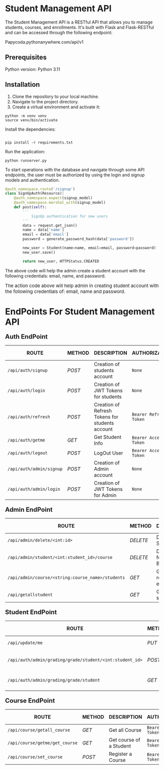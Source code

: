 # Student Management API

The Student Management API is a RESTful API that allows you to manage students, courses, and enrollments. It's built with Flask and Flask-RESTful and can be accessed through the following endpoint:

Papycoda.pythonanywhere.com/api/v1

## Prerequisites

Python version: Python 3.11

## Installation

1. Clone the repository to your local machine.
2. Navigate to the project directory.
3. Create a virtual environment and activate it:

```console
python -m venv venv
source venv/bin/activate
```

Install the dependencies:
```console

pip install -r requirements.txt
```

Run the application:
```console
python runserver.py
```
To start operations with the database and navigate through some API endpoints, the user must be authorized by using the login and signup models and authentication.

```python
@auth_namespace.route('/signup')
class SignUpAuth(Resource):
    @auth_namespace.expect(signup_model)
    @auth_namespace.marshal_with(signup_model)
    def post(self):
        '''
            SignUp authentication for new users
        '''
        data = request.get_json()
        name = data['name']
        email = data['email']
        password = generate_password_hash(data['password'])

        new_user = Student(name=name, email=email, password=password)
        new_user.save()

        return new_user, HTTPStatus.CREATED
 ```

The above code will help the admin create a student account with the following credentials: email, name, and password.

<div style="font-size:15px; margin-top:10px; margin-bottom:20px;">
    The action code above will help admin in creating student account with the following credentials of: email, name and password.
</div>

# EndPoints For Student Management API

<div style="margin-top:8px; margin-bottom:10px; font-size:20px; font-weight:bold;">Auth EndPoint</div>
<!-- Tables for routing in each models -->

| ROUTE                    | METHOD | DESCRIPTION                                     | AUTHORIZATION          | USER TYPE |
| ------------------------ | ------ | ----------------------------------------------- | ---------------------- | --------- |
| `/api/auth/signup`       | _POST_ | Creation of students account                    | `None`                 | Any       |
| `/api/auth/login`        | _POST_ | Creation of JWT Tokens for students             | `None`                 | Students  |
| `/api/auth/refresh`      | _POST_ | Creation of Refresh Tokens for students account | `Bearer Refresh-Token` | Students  |
| `/api/auth/getme`        | _GET_  | Get Student Info                                | `Bearer Access-Token`  | Students  |
| `/api/auth/logout`       | _POST_ | LogOut User                                     | `Bearer Access-Token`  | Any       |
| `/api/auth/admin/signup` | _POST_ | Creation of Admin account                       | `None`                 | Admin     |
| `/api/auth/admin/login`  | _POST_ | Creation of JWT Tokens for Admin                | `None`                 | Admin     |

<div style="margin-top:20px; margin-bottom:10px; font-size:20px; font-weight:bold;">Admin EndPoint</div>

| ROUTE                                             | METHOD   | DESCRIPTION                           | AUTHORIZATION         | USER TYPE |
| ------------------------------------------------- | -------- | ------------------------------------- | --------------------- | --------- |
| `/api/admin/delete/<int:id>`                      | _DELETE_ | Delete Student by id                  | `Bearer Access-Token` | Admin     |
| `/api/admin/student/<int:student_id>/course`      | _DELETE_ | Delete Course for a Student By Admin  | `Bearer Access-Token` | Admin     |
| `/api/admin/course/<string:course_name>/students` | _GET_    | Get student registered in each course | `Bearer Access-Token` | Admin     |
| `/api/getallstudent`                              | _GET_    | Get all students                      | `Bearer Access-Token` | Admin     |

<div style="margin-top:20px; margin-bottom:10px; font-size:20px; font-weight:bold;">Student EndPoint</div>

| ROUTE                                                    | METHOD | DESCRIPTION                           | AUTHORIZATION         | USER TYPE |
| -------------------------------------------------------- | ------ | ------------------------------------- | --------------------- | --------- |
| `/api/update/me`                                         | _PUT_  | Update Student Info                   | `Bearer Access-Token` | Student   |
| `/api/auth/admin/grading/grade/student/<int:student_id>` | _POST_ | Grade Students By Id                  | `Bearer Access-Token` | Admin     |
| `/api/auth/admin/grading/grade/student`                  | _GET_  | Get Grades of Students by the student | `Bearer Access-Token` | Student   |

<div style="margin-top:20px; margin-bottom:10px; font-size:20px; font-weight:bold;">Course EndPoint</div>

| ROUTE                          | METHOD | DESCRIPTION             | AUTHORIZATION         | USER TYPE |
| ------------------------------ | ------ | ----------------------- | --------------------- | --------- |
| `/api/course/getall_course`    | _GET_  | Get all Course          | `Bearer Access-Token` | Any       |
| `/api/course/getme/get_course` | _GET_  | Get course of a Student | `Bearer Access-Token` | Student   |
| `/api/course/set_course`       | _POST_ | Register a Course       | `Bearer Access-Token` | Student   |
